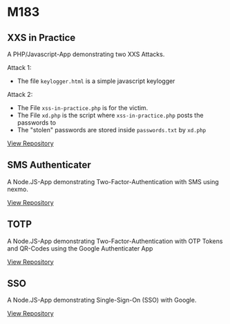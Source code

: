 # M183

## XXS in Practice

A PHP/Javascript-App demonstrating two XXS Attacks. 

Attack 1:
- The file `keylogger.html` is a simple javascript keylogger

Attack 2:

- The File `xss-in-practice.php` is for the victim.
- The File `xd.php` is the script where `xss-in-practice.php` posts the passwords to
- The "stolen" passwords are stored inside `passwords.txt` by `xd.php`

[View Repository](https://github.com/devlukas/m183/tree/master/xss-in-practice)

## SMS Authenticater

A Node.JS-App demonstrating Two-Factor-Authentication with SMS using nexmo.

[View Repository](https://github.com/devlukas/m183/tree/master/sms-authenicater)

## TOTP

A Node.JS-App demonstrating Two-Factor-Authentication with OTP Tokens and QR-Codes using the Google Authenticater App

[View Repository](https://github.com/devlukas/m183/tree/master/totp)

## SSO

A Node.JS-App demonstrating Single-Sign-On (SSO) with Google.

[View Repository](https://github.com/devlukas/m183/tree/master/totp)